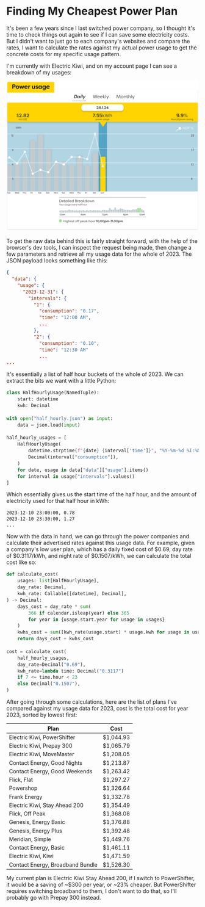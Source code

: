 # Finding My Cheapest Power Plan

It's been a few years since I last switched power company, so I
thought it's time to check things out again to see if I can save some
electricity costs. But I didn't want to just go to each company's
websites and compare the rates, I want to calculate the rates against
my actual power usage to get the concrete costs for my specific usage
pattern.

I'm currently with Electric Kiwi, and on my account page I can see a
breakdown of my usages:

![Electric Kiwi Insights](ek-insights.png)

To get the raw data behind this is fairly straight forward, with the
help of the browser's dev tools, I can inspect the request being made,
then change a few parameters and retrieve all my usage data for the
whole of 2023. The JSON payload looks something like this:

```json
{
  "data": {
    "usage": {
      "2023-12-31": {
        "intervals": {
          "1": {
            "consumption": "0.17",
            "time": "12:00 AM",
            ...
          },
          "2": {
            "consumption": "0.10",
            "time": "12:30 AM"
            ...
...
```

It's essentially a list of half hour buckets of the whole of 2023. We
can extract the bits we want with a little Python:

```python
class HalfHourlyUsage(NamedTuple):
    start: datetime
    kwh: Decimal

with open("half_hourly.json") as input:
    data = json.load(input)

half_hourly_usages = [
    HalfHourlyUsage(
        datetime.strptime(f"{date} {interval['time']}", "%Y-%m-%d %I:%M %p"),
        Decimal(interval["consumption"]),
    )
    for date, usage in data["data"]["usage"].items()
    for interval in usage["intervals"].values()
]
```

Which essentially gives us the start time of the half hour, and the
amount of electricity used for that half hour in kWh:

```
2023-12-10 23:00:00, 0.78
2023-12-10 23:30:00, 1.27
...
```

Now with the data in hand, we can go through the power companies and
calculate their advertised rates against this usage data. For example,
given a company's low user plan, which has a daily fixed cost of
$0.69, day rate of $0.3117/kWh, and night rate of $0.1507/kWh, we can
calculate the total cost like so:

```python
def calculate_cost(
    usages: list[HalfHourlyUsage],
    day_rate: Decimal,
    kwh_rate: Callable[[datetime], Decimal],
) -> Decimal:
    days_cost = day_rate * sum(
        366 if calendar.isleap(year) else 365
        for year in {usage.start.year for usage in usages}
    )
    kwhs_cost = sum([kwh_rate(usage.start) * usage.kwh for usage in usages])
    return days_cost + kwhs_cost

cost = calculate_cost(
    half_hourly_usages,
    day_rate=Decimal("0.69"),
    kwh_rate=lambda time: Decimal("0.3117")
    if 7 <= time.hour < 23
    else Decimal("0.1507"),
)
```

After going through some calculations, here are the list of plans I've
compared against my usage data for 2023, cost is the total cost for
year 2023, sorted by lowest first:

| Plan                             | Cost      |
|----------------------------------|-----------|
| Electric Kiwi, PowerShifter      | $1,044.93 |
| Electric Kiwi, Prepay 300        | $1,065.79 |
| Electric Kiwi, MoveMaster        | $1,208.05 |
| Contact Energy, Good Nights      | $1,213.87 |
| Contact Energy, Good Weekends    | $1,263.42 |
| Flick, Flat                      | $1,297.27 |
| Powershop                        | $1,326.64 |
| Frank Energy                     | $1,332.78 |
| Electric Kiwi, Stay Ahead 200    | $1,354.49 |
| Flick, Off Peak                  | $1,368.08 |
| Genesis, Energy Basic            | $1,376.88 |
| Genesis, Energy Plus             | $1,392.48 |
| Meridian, Simple                 | $1,449.76 |
| Contact Energy, Basic            | $1,461.11 |
| Electric Kiwi, Kiwi              | $1,471.59 |
| Contact Energy, Broadband Bundle | $1,526.30 |

My current plan is Electric Kiwi Stay Ahead 200, if I switch to
PowerShifter, it would be a saving of ~$300 per year, or ~23% cheaper.
But PowerShifter requires switching broadband to them, I don't want to
do that, so I'll probably go with Prepay 300 instead.
